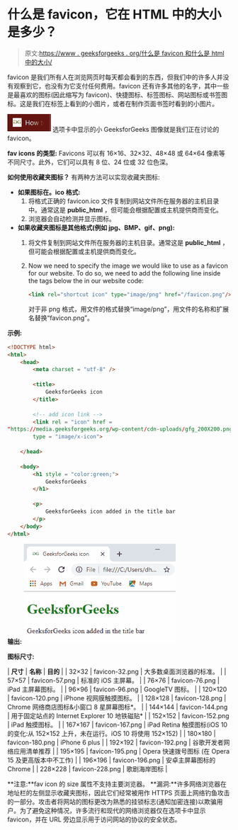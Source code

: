# 什么是 favicon，它在 HTML 中的大小是多少？

> 原文:[https://www . geeksforgeeks . org/什么是 favicon 和什么是 html 中的大小/](https://www.geeksforgeeks.org/what-is-favicon-and-what-is-the-size-of-it-in-html/)

favicon 是我们所有人在浏览网页时每天都会看到的东西，但我们中的许多人并没有观察到它，也没有为它支付任何费用。favicon 还有许多其他的名字，其中一些是最喜欢的图标(因此缩写为 favicon)、快捷图标、标签图标、网站图标或书签图标。这是我们在标签上看到的小图片，或者在制作页面书签时看到的小图片。

![](img/462ebde383a2c19565abbaf0548ce4c3.png)
选项卡中显示的小 GeeksforGeeks 图像就是我们正在讨论的 favicon。

**fav icons 的类型:** Favicons 可以有 16×16、32×32、48×48 或 64×64 像素等不同尺寸。此外，它们可以具有 8 位、24 位或 32 位色深。

**如何使用收藏夹图标？**
有两种方法可以实现收藏夹图标:

*   **如果图标在。ico 格式:**
    1.  将格式正确的 favicon.ico 文件复制到网站文件所在服务器的主机目录中。通常这是 **public_html** ，但可能会根据配置或主机提供商而变化。
    2.  浏览器会自动检测并显示图标。
*   **如果收藏夹图标是其他格式(例如 jpg、BMP、gif、png):**
    1.  将文件复制到网站文件所在服务器的主机目录。通常这是 **public_html** ，但可能会根据配置或主机提供商而变化。
    2.  Now we need to specify the image we would like to use as a favicon for our website. To do so, we need to add the following line inside the tags below the <taitle> in our website code:

        ```html
        <link rel="shortcut icon" type="image/png" href="/favicon.png"/>
        ```

        对于非 png 格式，用文件的格式替换“image/png”，用文件的名称和扩展名替换“favicon.png”。

**示例:**

```html
<!DOCTYPE html> 
<html> 
    <head> 
        <meta charset = "utf-8" /> 

        <title> 
            GeeksforGeeks icon 
        </title> 

        <!-- add icon link -->
        <link rel = "icon" href = 
"https://media.geeksforgeeks.org/wp-content/cdn-uploads/gfg_200X200.png"
        type = "image/x-icon"> 

    </head> 

    <body> 
        <h1 style = "color:green;"> 
            GeeksforGeeks 
        </h1> 

        <p> 
            GeeksforGeeks icon added in the title bar 
        </p> 
    </body> 
</html>                     
```

**输出:**
![](img/ffb43e859b0e065b0dd889f6c1715a33.png)

**图标尺寸:**

| **尺寸** | **名称** | **目的** |
| 32×32 | favicon-32.png | 大多数桌面浏览器的标准。 |
| 57×57 | favicon-57.png | 标准的 iOS 主屏幕。 |
| 76×76 | favicon-76.png | iPad 主屏幕图标。 |
| 96×96 | favicon-96.png | GoogleTV 图标。 |
| 120×120 | favicon-120.png | iPhone 视网膜触摸图标。 |
| 128×128 | favicon-128.png | Chrome 网络商店图标&小窗口 8 星屏幕图标*。 |
| 144×144 | favicon-144.png | 用于固定站点的 Internet Explorer 10 地铁磁贴* |
| 152×152 | favicon-152.png | iPad 触摸图标。 |
| 167×167 | favicon-167.png | iPad Retina 触摸图标(iOS 10 的变化:从 152×152 上升，未在运行。iOS 10 将使用 152×152) |
| 180×180 | favicon-180.png | iPhone 6 plus |
| 192×192 | favicon-192.png | 谷歌开发者网络应用清单推荐 |
| 195×195 | favicon-195.png | Opera 快速拨号图标
(在 Opera 15 及更高版本中不工作) |
| 196×196 | favicon-196.png | 安卓主屏幕图标的 Chrome |
| 228×228 | favicon-228.png | 歌剧海岸图标 |

**注意:**fav icon 的 size 属性不支持主要浏览器。
**漏洞:**许多网络浏览器在地址栏的左侧显示收藏夹图标，因此它们经常被用作 HTTPS 页面上网络钓鱼攻击的一部分。攻击者将网站的图标更改为熟悉的挂锁标志(通知加密连接)以欺骗用户。为了避免这种情况，许多流行和现代的网络浏览器仅在选项卡中显示 favicon，并在 URL 旁边显示用于访问网站的协议的安全状态。